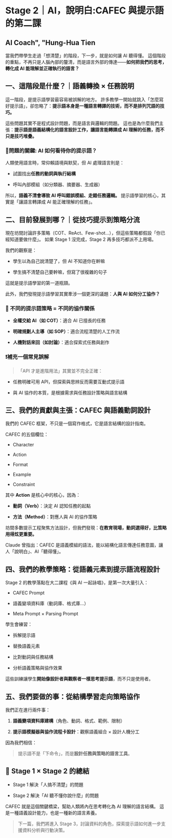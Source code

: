 # Stage 2｜AI，說明白:CAFEC 與提示語的第二課
## AI Coach", "Hung-Hua Tien

當我們帶學生走過「想清楚」的階段，下一步，就是如何讓 AI 聽得懂。 這個階段的重點，不再只是人腦內部的釐清，而是語言外部的傳達——**如何把我們的思考，轉化成 AI 能理解並正確執行的語言？**

## **一、這階段是什麼？｜語義轉換 × 任務說明**

這一階段，是提示語學習最容易被誤解的地方。 許多教學一開始就跳入「怎麼寫好提示語」，卻忽略了：**提示語本身是一種語言轉譯的技術，而不是排列咒語的技巧。**

這些問題其實不是程式設計問題，而是語言與邏輯的問題。 這也是為什麼我們主張：**提示語是語義結構化的語言設計工作，讓語言能轉譯成 AI 理解的任務，而不只是技巧堆疊。**

### **📍問題的關鍵: AI 如何看待你的提示語？**

人類使用語言時，常仰賴語境與默契，但 AI 處理語言則是：

-   試圖找出**任務的動詞與執行結構**

-   呼叫內部模組（如分類器、摘要器、生成器）

所以，**語義不清會導致 AI 呼叫錯誤模組、走錯任務邏輯。** 提示語學習的核心，其實是「讓語言轉譯成 AI 能正確理解的任務」。

## **二、目前發展到哪？｜從技巧提示到策略分流**

現在坊間討論許多策略（COT、ReAct、Few-shot...），但這些策略都假設「你已經知道要做什麼」。 如果 Stage 1 沒完成，Stage 2 再多技巧都派不上用場。

我們的觀察是：

-   學生以為自己說清楚了，但 AI 不知道你在幹嘛

-   學生搞不清楚自己要幹嘛，但寫了很複雜的句子

這就是提示語學習的第一道瓶頸。

此外，我們發現提示語學習其實牽涉一個更深的議題：**人與 AI 如何分工協作？**

### **🧠 不同的提示語策略 = 不同的協作關係**

-   **全權交給 AI（如 COT）**：適合 AI 已擅長的任務

-   **明確規劃人主導（如 SOP）**：適合流程清楚的人工作流

-   **人機對話來回（如討論）**：適合探索式任務與創作

### **❗補充一個常見誤解**

> 「API 才是進階用法」其實並不完全正確：

-   任務明確可用 API，但探索與思辨反而需要互動式提示語

-   與 AI 協作的本質，是根據需求與任務設計策略與語言結構

## **三、我們的貢獻與主張：CAFEC 與語義動詞設計**

我們的 CAFEC 框架，不只是一個寫作格式，它是語言結構的設計指南。

CAFEC 的五個欄位：

-   Character

-   Action

-   Format

-   Example

-   Constraint

其中 **Action** 是核心中的核心，因為：

-   **動詞（Verb）**：決定 AI 認知任務的起點

-   **方法（Method）**：對應人與 AI 的協作策略

坊間多數提示工程聚焦方法設計，但我們發現：**在教育現場，動詞選得好，比策略用得炫更重要。**

Claude 曾指出：CAFEC 是語義模組的語法，能以結構化語言傳達任務意圖，讓人「說明白」、AI「聽得懂」。

## **四、我們的教學策略：從語義元素到提示語流程設計**

Stage 2 的教學落點在大二課程《與 AI 一起詠唱》，是第一次大量引入：

-   CAFEC Prompt

-   語義變項資料庫（動詞庫、格式庫...）

-   Meta Prompt × Parsing Prompt

學生會練習：

-   拆解提示語

-   替換語義元素

-   比對動詞與任務結構

-   分析語義策略與協作效果

這些訓練讓學生**開始像設計者與觀察者一樣思考提示語**，而不只是使用者。

## **五、我們要做的事：從結構學習走向策略協作**

我們正在進行兩件事：

1.  **語義變項資料庫建構**（角色、動詞、格式、範例、限制）

2.  **提示語模擬器與協作流程卡設計**：觀察語義組合 × 設計人機分工

因為我們相信：

> 提示語不是「下命令」，而是**設計任務與策略的語言工具**。

## **📌 Stage 1 × Stage 2 的總結**

-   Stage 1 解決「人搞不清楚」的問題

-   Stage 2 解決「AI 聽不懂你說什麼」的問題

CAFEC 就是這個關鍵橋梁，幫助人類將內在思考轉化為 AI 理解的語言結構。 這是一種語義設計能力，也是一種新的語言素養。

> 下一篇，我們將進入 Stage 3，討論資料的角色，探索提示語如何進一步支援資料分析與行動決策。
